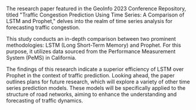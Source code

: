 The research paper featured in the GeoInfo 2023 Conference Repository, titled "Traffic Congestion Prediction Using Time Series: A Comparison of LSTM and Prophet," delves into the realm of time series analysis for forecasting traffic congestion. 

This study conducts an in-depth comparison between two prominent methodologies: LSTM (Long Short-Term Memory) and Prophet. For this purpose, it utilizes data sourced from the Performance Measurement System (PeMS) in California.

The findings of this research indicate a superior efficiency of LSTM over Prophet in the context of traffic prediction. Looking ahead, the paper outlines plans for future research, which will explore a variety of other time series prediction models. These models will be specifically applied to the structure of road networks, aiming to enhance the understanding and forecasting of traffic dynamics.

